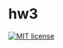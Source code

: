 # hw3

[![MIT license](https://img.shields.io/badge/license-MIT-blue.svg)](https://github.com/stormtrooper1859/fp-homework/blob/master/hw3/LICENSE)
